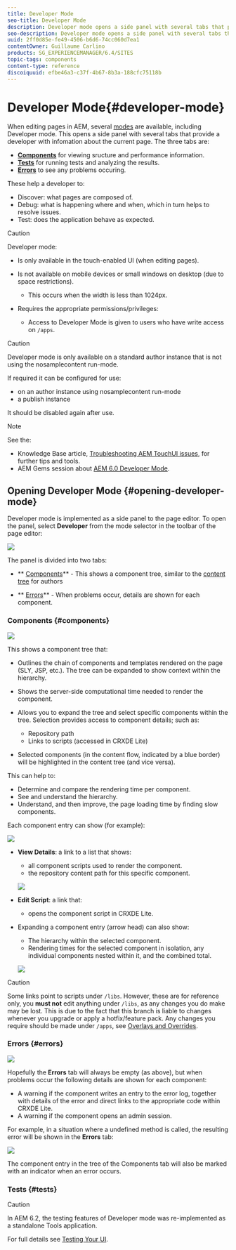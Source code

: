 ```yaml
---
title: Developer Mode
seo-title: Developer Mode
description: Developer mode opens a side panel with several tabs that provide a developer with infomation about the current page
seo-description: Developer mode opens a side panel with several tabs that provide a developer with infomation about the current page
uuid: 2ff0d85e-fe49-4506-b6d6-74cc060d7ea1
contentOwner: Guillaume Carlino
products: SG_EXPERIENCEMANAGER/6.4/SITES
topic-tags: components
content-type: reference
discoiquuid: efbe46a3-c37f-4b67-8b3a-188cfc75118b
---
```


# Developer Mode{#developer-mode}

When editing pages in AEM, several [modes](../../../sites/authoring/using/author-environment-tools.md#page-modes) are available, including Developer mode. This opens a side panel with several tabs that provide a developer with infomation about the current page. The three tabs are:

* **[Components](#components)** for viewing sructure and performance information.
* **[Tests](#tests)** for running tests and analyzing the results.
* **[Errors](#errors)** to see any problems occuring.

These help a developer to:

* Discover: what pages are composed of.
* Debug: what is happening where and when, which in turn helps to resolve issues.
* Test: does the application behave as expected.

>[!CAUTION]
>
>Developer mode:
>
>* Is only available in the touch-enabled UI (when editing pages).
>* Is not available on mobile devices or small windows on desktop (due to space restrictions).  
>
>    * This occurs when the width is less than 1024px.  
>
>* Requires the appropriate permissions/privileges:  
>
>    * Access to Developer Mode is given to users who have write access on `/apps`.
>

>[!CAUTION]
>
>Developer mode is only available on a standard author instance that is not using the nosamplecontent run-mode.
>
>If required it can be configured for use:
>
>* on an author instance using nosamplecontent run-mode   
>* a publish instance
>
>It should be disabled again after use.

>[!NOTE]
>
>See the:
>
>* Knowledge Base article, [Troubleshooting AEM TouchUI issues](https://helpx.adobe.com/experience-manager/kb/troubleshooting-aem-touchui-issues.html), for further tips and tools.
>* AEM Gems session about [AEM 6.0 Developer Mode](https://docs.adobe.com/content/ddc/en/gems/aem-6-0-developer-mode.html).
>

## Opening Developer Mode {#opening-developer-mode}

Developer mode is implemented as a side panel to the page editor. To open the panel, select **Developer** from the mode selector in the toolbar of the page editor:

![](assets/chlimage_1-229.png)

The panel is divided into two tabs:

* ** [Components](../../../sites/developing/using/developer-mode.md#components)** - This shows a component tree, similar to the [content tree](../../../sites/authoring/using/author-environment-tools.md#content-tree) for authors

* ** [Errors](../../../sites/developing/using/developer-mode.md#errors)** - When problems occur, details are shown for each component.

### Components {#components}

![](assets/chlimage_1-230.png)

This shows a component tree that:

* Outlines the chain of components and templates rendered on the page (SLY, JSP, etc.). The tree can be expanded to show context within the hierarchy.  
* Shows the server-side computational time needed to render the component.
* Allows you to expand the tree and select specific components within the tree. Selection provides access to component details; such as:

    * Repository path
    * Links to scripts (accessed in CRXDE Lite)

* Selected components (in the content flow, indicated by a blue border) will be highlighted in the content tree (and vice versa).

This can help to:

* Determine and compare the rendering time per component.
* See and understand the hierarchy.  
* Understand, and then improve, the page loading time by finding slow components.

Each component entry can show (for example):

![](assets/chlimage_1-231.png)

* **View Details**: a link to a list that shows:

    * all component scripts used to render the component.
    * the repository content path for this specific component.

  ![](assets/chlimage_1-232.png)

* **Edit Script**: a link that:

    * opens the component script in CRXDE Lite.

* Expanding a component entry (arrow head) can also show:

    * The hierarchy within the selected component.
    * Rendering times for the selected component in isolation, any individual components nested within it, and the combined total.

  ![](assets/chlimage_1-233.png)

>[!CAUTION]
>
>Some links point to scripts under `/libs`. However, these are for reference only, you **must not** edit anything under `/libs`, as any changes you do make may be lost. This is due to the fact that this branch is liable to changes whenever you upgrade or apply a hotfix/feature pack. Any changes you require should be made under `/apps`, see [Overlays and Overrides](../../../sites/developing/using/overlays.md).

### Errors {#errors}

![](assets/chlimage_1-234.png)

Hopefully the **Errors** tab will always be empty (as above), but when problems occur the following details are shown for each component:

* A warning if the component writes an entry to the error log, together with details of the error and direct links to the appropriate code within CRXDE Lite.  
* A warning if the component opens an admin session.

For example, in a situation where a undefined method is called, the resulting error will be shown in the **Errors** tab:

![](assets/chlimage_1-235.png)

The component entry in the tree of the Components tab will also be marked with an indicator when an error occurs.

### Tests {#tests}

>[!CAUTION]
>
>In AEM 6.2, the testing features of Developer mode was re-implemented as a standalone Tools application.
>
>For full details see [Testing Your UI](../../../sites/developing/using/hobbes.md).

